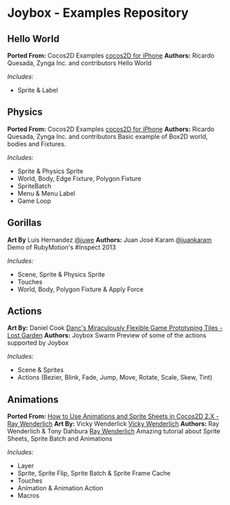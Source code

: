 # Joybox - Examples Repository

## Hello World
**Ported From:** Cocos2D Examples [cocos2D for iPhone](http://www.cocos2d-iphone.org)
**Authors:** Ricardo Quesada, Zynga Inc. and contributors
Hello World

*Includes:*

* Sprite & Label


## Physics
**Ported From:** Cocos2D Examples [cocos2D for iPhone](http://www.cocos2d-iphone.org)
**Authors:** Ricardo Quesada, Zynga Inc. and contributors
Basic example of Box2D world, bodies and Fixtures.

*Includes:*

* Sprite & Physics Sprite
* World, Body, Edge Fixture, Polygon Fixture
* SpriteBatch
* Menu & Menu Label
* Game Loop


## Gorillas
**Art By** Luis Hernandez [@juwe](https://twitter.com/juwe)
**Authors:** Juan José Karam [@juankaram](https://twitter.com/juankaram)
Demo of RubyMotion's #Inspect 2013

*Includes:*

* Scene, Sprite & Physics Sprite
* Touches
* World, Body, Polygon Fixture & Apply Force


## Actions
**Art By:** Daniel Cook [Danc's Miraculously Flexible Game Prototyping Tiles - Lost Garden](http://www.lostgarden.com/2007/05/dancs-miraculously-flexible-game.html)
**Authors:** Joybox Swarm
Preview of some of the actions supported by Joybox

*Includes:*

* Scene & Sprites
* Actions (Bezier, Blink, Fade, Jump, Move, Rotate, Scale, Skew, Tint)

## Animations 
**Ported From:** [How to Use Animations and Sprite Sheets in Cocos2D 2.X - Ray Wenderlich](http://www.raywenderlich.com/32045/how-to-use-animations-and-sprite-sheets-in-cocos2d-2-x)
**Art By:** Vicky Wenderlick [Vicky Wenderlich](http://www.vickiwenderlich.com)
**Authors:** Ray Wenderlich & Tony Dahbura [Ray Wenderlich](http://www.raywenderlich.com/32045/how-to-use-animations-and-sprite-sheets-in-cocos2d-2-x)
Amazing tutorial about Sprite Sheets, Sprite Batch and Animations

*Includes:*

* Layer
* Sprite, Sprite Flip, Sprite Batch & Sprite Frame Cache
* Touches
* Animation & Animation Action
* Macros 